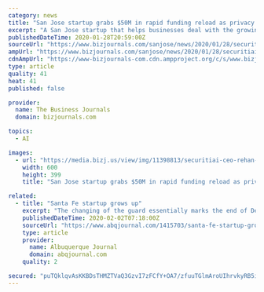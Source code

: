 ```yaml
---
category: news
title: "San Jose startup grabs $50M in rapid funding reload as privacy laws grow"
excerpt: "A San Jose startup that helps businesses deal with the growing thicket ... to be solved for the companies and for the consumers,\" Rahan Jalil, the CEO of Securiti.ai, told the Business Journal. His company's Privacy.ai platform uses artificial intelligence ..."
publishedDateTime: 2020-01-28T20:59:00Z
sourceUrl: "https://www.bizjournals.com/sanjose/news/2020/01/28/securitiai-funding-valuation-privacy-laws.html"
ampUrl: "https://www.bizjournals.com/sanjose/news/2020/01/28/securitiai-funding-valuation-privacy-laws.amp.html"
cdnAmpUrl: "https://www-bizjournals-com.cdn.ampproject.org/c/s/www.bizjournals.com/sanjose/news/2020/01/28/securitiai-funding-valuation-privacy-laws.amp.html"
type: article
quality: 41
heat: 41
published: false

provider:
  name: The Business Journals
  domain: bizjournals.com

topics:
  - AI

images:
  - url: "https://media.bizj.us/view/img/11398813/securitiai-ceo-rehan-jalil*600xx3024-2012-0-945.jpg"
    width: 600
    height: 399
    title: "San Jose startup grabs $50M in rapid funding reload as privacy laws grow"

related:
  - title: "Santa Fe startup grows up"
    excerpt: "The changing of the guard essentially marks the end of Descartes’ startup phase and its evolution into a more established growth company ... In his most recent position before joining Descartes, he served as CEO of Austin-based Zilliant, a software company that uses AI to help manufacturers and distributors optimize pricing."
    publishedDateTime: 2020-02-02T07:18:00Z
    sourceUrl: "https://www.abqjournal.com/1415703/santa-fe-startup-grows-up.html"
    type: article
    provider:
      name: Albuquerque Journal
      domain: abqjournal.com
    quality: 2

secured: "puTQklqvAsKKBDsTHMZTVaQ3GzvI7zFCfY+OA7/zfuuTGlmAroUIhrvkyRB5iFku10Jo35QZDr4dGDXhshUoKiVJtgvUyaj2i0byL4W4HNgJunOdZ8w8RgBcKlONPU35aBSv6/xeXEKQ6GlSnm/E48VbLsDXQ9LxyzoA7A8W67G8OouRCkhdkQVcHvqcm1sBVIGxW9U8tcWu5M7dCyhPjEV6bCpHb07wLwyipWJGb9x/U8AHzmB6pO/9kS8UFa3FdN+D3F5Sbw51R+UMJJdQVYhcq5xoT8242c6P2Dwj1DG6/6gpU5n1jUoPmjXYfwPB;aCLmVKfWV4CDOlrSnJQyPA=="
---
```


